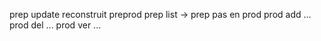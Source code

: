 prep update reconstruit preprod
prep list -> prep pas en prod
prod add <pkg> ...
prod del <pkg> ...
prod ver <pkg-name> ...
